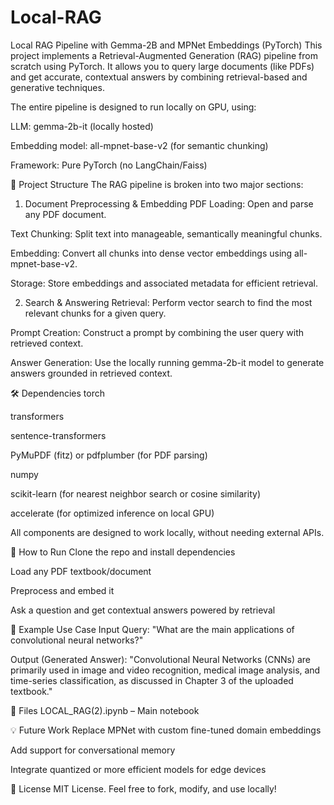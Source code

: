 # Local-RAG
Local RAG Pipeline with Gemma-2B and MPNet Embeddings (PyTorch)
This project implements a Retrieval-Augmented Generation (RAG) pipeline from scratch using PyTorch. It allows you to query large documents (like PDFs) and get accurate, contextual answers by combining retrieval-based and generative techniques.

The entire pipeline is designed to run locally on GPU, using:

LLM: gemma-2b-it (locally hosted)

Embedding model: all-mpnet-base-v2 (for semantic chunking)

Framework: Pure PyTorch (no LangChain/Faiss)

🧩 Project Structure
The RAG pipeline is broken into two major sections:

1. Document Preprocessing & Embedding
PDF Loading: Open and parse any PDF document.

Text Chunking: Split text into manageable, semantically meaningful chunks.

Embedding: Convert all chunks into dense vector embeddings using all-mpnet-base-v2.

Storage: Store embeddings and associated metadata for efficient retrieval.

2. Search & Answering
Retrieval: Perform vector search to find the most relevant chunks for a given query.

Prompt Creation: Construct a prompt by combining the user query with retrieved context.

Answer Generation: Use the locally running gemma-2b-it model to generate answers grounded in retrieved context.

🛠️ Dependencies
torch

transformers

sentence-transformers

PyMuPDF (fitz) or pdfplumber (for PDF parsing)

numpy

scikit-learn (for nearest neighbor search or cosine similarity)

accelerate (for optimized inference on local GPU)

All components are designed to work locally, without needing external APIs.

🚀 How to Run
Clone the repo and install dependencies

Load any PDF textbook/document

Preprocess and embed it

Ask a question and get contextual answers powered by retrieval

📌 Example Use Case
Input Query: "What are the main applications of convolutional neural networks?"

Output (Generated Answer):
"Convolutional Neural Networks (CNNs) are primarily used in image and video recognition, medical image analysis, and time-series classification, as discussed in Chapter 3 of the uploaded textbook."

📂 Files
LOCAL_RAG(2).ipynb – Main notebook


💡 Future Work
Replace MPNet with custom fine-tuned domain embeddings

Add support for conversational memory

Integrate quantized or more efficient models for edge devices

📃 License
MIT License. Feel free to fork, modify, and use locally!
